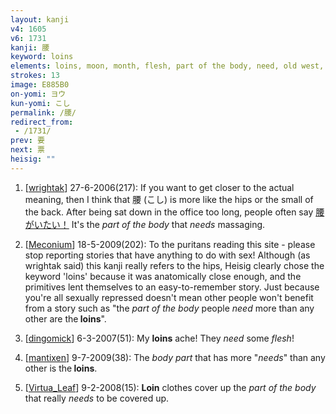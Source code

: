 ```yaml
---
layout: kanji
v4: 1605
v6: 1731
kanji: 腰
keyword: loins
elements: loins, moon, month, flesh, part of the body, need, old west, woman
strokes: 13
image: E885B0
on-yomi: ヨウ
kun-yomi: こし
permalink: /腰/
redirect_from:
 - /1731/
prev: 要
next: 票
heisig: ""
---
```


1) [<a href="http://kanji.koohii.com/profile/wrightak">wrightak</a>] 27-6-2006(217): If you want to get closer to the actual meaning, then I think that 腰 (こし) is more like the hips or the small of the back. After being sat down in the office too long, people often say <a href="midori://search?text=腰がいたい！">腰がいたい！</a> It&#039;s the <em>part of the body</em> that <em>needs</em> massaging.

2) [<a href="http://kanji.koohii.com/profile/Meconium">Meconium</a>] 18-5-2009(202): To the puritans reading this site - please stop reporting stories that have anything to do with sex! Although (as wrightak said) this kanji really refers to the hips, Heisig clearly chose the keyword &#039;loins&#039; because it was anatomically close enough, and the primitives lent themselves to an easy-to-remember story. Just because you&#039;re all sexually repressed doesn&#039;t mean other people won&#039;t benefit from a story such as &quot;the <em>part of the body</em> people <em>need</em> more than any other are the<strong> loins</strong>&quot;.

3) [<a href="http://kanji.koohii.com/profile/dingomick">dingomick</a>] 6-3-2007(51): My <strong>loins</strong> ache! They <em>need</em> some <em>flesh</em>!

4) [<a href="http://kanji.koohii.com/profile/mantixen">mantixen</a>] 9-7-2009(38): The <em>body part</em> that has more &quot;<em>needs</em>&quot; than any other is the<strong> loins</strong>.

5) [<a href="http://kanji.koohii.com/profile/Virtua_Leaf">Virtua_Leaf</a>] 9-2-2008(15): <strong>Loin</strong> clothes cover up the <em>part of the body</em> that really <em>needs</em> to be covered up.

